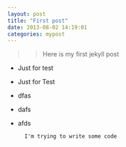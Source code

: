 ```yaml
---  
layout: post  
title: "First post"  
date: 2013-08-02 14:19:01  
categories: mypost  
---  
```

  
>> Here is my first jekyll post  
  
+ Just for test  
* Just for Test  
* dfas
* dafs
* afds

  
        I'm trying to write some code  
